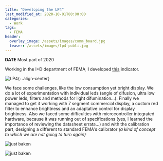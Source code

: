 ```yaml
---
title: "Developing the LP4"
last_modified_at: 2020-10-01T00:00:00
categories:
  - Work
tags:
  - FEMA
header:
  overlay_image: /assets/images/comm_board.jpg
  teaser: /assets/images/lp4-publi.jpg
---
```


**DATE** Most part of 2020

Working in the I+D department of FEMA, I developed [this](https://fema.es/news/lp4-indicador-autoalimentado-display-rojo/) indicator. 

![LP4](https://fema.es/news/wp-content/uploads/2020/11/blog-preview-1.jpg){: .align-center}

We face some challenges, like the low consumption yet bright display. We do a lot of experimentation with individual leds (angle of difusion, ultra low power leds, filters and methods for light difumination...). Finally we managed to get it working with 7 segment commercial display, a custom red filter to enhance brightness and an adaptative control for display brightness. Also we faced some difficulties with microcontroller integrated hardware, because it was running out of specifications (yes, I learned the importance of reviewing the datasheet errata...) and with the calibration part, designing a different to standard FEMA's calibrator _(a kind of concept to which we are not going to turn again)_

![just baken](https://fll-e.github.io/resumee/assets/images/primeros_LP4.jpg)

![just baken](https://fll-e.github.io/resumee/assets/images/probador_LP4.jpg)





